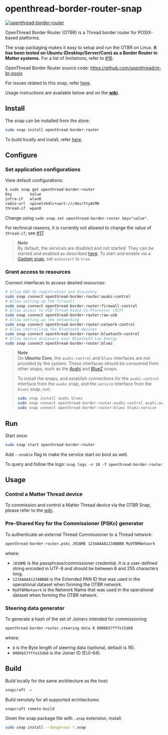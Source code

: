 # openthread-border-router-snap
[![openthread-border-router](https://snapcraft.io/openthread-border-router/badge.svg)](https://snapcraft.io/openthread-border-router)

OpenThread Border Router (OTBR) is a Thread border router for POSIX-based platforms.

The snap packaging makes it easy to setup and run the OTBR on Linux.
**It has been tested on Ubuntu (Desktop/Server/Core) as a Border Router in Matter systems.**
For a list of limitations, refer to [#16](https://github.com/canonical/openthread-border-router-snap/issues/16).

OpenThread Border Router source code: https://github.com/openthread/ot-br-posix

For issues related to this snap, refer [here](https://github.com/canonical/openthread-border-router-snap/issues).

Usage instructions are available below and on the **[wiki](https://github.com/canonical/openthread-border-router-snap/wiki)**.

## Install
The snap can be installed from the store:
```bash
sudo snap install openthread-border-router
```

To build locally and install, refer [here](#build).

## Configure

### Set application configurations
View default configurations:
```bash
$ sudo snap get openthread-border-router 
Key        Value
infra-if   wlan0
radio-url  spinel+hdlc+uart:///dev/ttyACM0
thread-if  wpan0
```

Change using `sudo snap set openthread-border-router key="value"`.

For technical reasons, it is currently not allowed to change the value of `thread-if`; see [#17](https://github.com/canonical/openthread-border-router-snap/issues/17).

> **Note**  
> By default, the services are disabled and not started.
> They can be started and enabled as described [here](#run).
> To start and enable via a [Gadget snap](https://snapcraft.io/docs/the-gadget-snap), set `autostart` to `true`.
>

### Grant access to resources

Connect interfaces to access desired resources:
```bash
# Allow DNS-SD registration and discovery
sudo snap connect openthread-border-router:avahi-control
# Allow setting up the firewall
sudo snap connect openthread-border-router:firewall-control
# Allow access to USB Thread Radio Co-Processor (RCP)
sudo snap connect openthread-border-router:raw-usb
# Allow setting up the networking
sudo snap connect openthread-border-router:network-control
# Allow controlling the Bluetooth devices
sudo snap connect openthread-border-router:bluetooth-control
# Allow device discovery over Bluetooth Low Energy
sudo snap connect openthread-border-router:bluez
```

> **Note**  
> On **Ubuntu Core**, the `avahi-control` and `bluez` interfaces are not provided by the system.
> These interfaces should be consumed from other snaps, such as the [Avahi](https://snapcraft.io/avahi) and [BlueZ](https://snapcraft.io/bluez) snaps.
> 
> To install the snaps, and establish connections for the `avahi-control` interface from the `avahi` snap, and the `service` interface from the `bluez` snap, run:
> ```bash
> sudo snap install avahi bluez
> sudo snap connect openthread-border-router:avahi-control avahi:avahi-control
> sudo snap connect openthread-border-router:bluez bluez:service
> ```

## Run
Start once:
```bash
sudo snap start openthread-border-router
```
Add `--enable` flag to make the service start on boot as well.

To query and follow the logs: `snap logs -n 10 -f openthread-border-router`

## Usage

### Control a Matter Thread device
To commission and control a Matter Thread device via the OTBR Snap, please refer to the [wiki](https://github.com/canonical/openthread-border-router-snap/wiki/Commission-and-control-a-Matter-Thread-device-via-the-OTBR-Snap).

### Pre-Shared Key for the Commissioner (PSKc) generator

To authenticate an external Thread Commissioner to a Thread network:

```bash
openthread-border-router.pskc J01NME 1234AAAA1234BBBB MyOTBRNetwork
```

where:

- `J01NME` is the passphrase/commissioner credential. It is a user-defined string encoded in UTF-8 and should be between 6 and 255 characters long.
- `1234AAAA1234BBBB` is the Extended PAN ID that was used in the operational dataset when forming the OTBR network.
- `MyOTBRNetwork` is the Network Name that was used in the operational dataset when forming the OTBR network.

### Steering data generator

To generate a hash of the set of Joiners intended for commissioning:

```bash
openthread-border-router.steering-data 8 0000b57fffe15d68
```

where:

- `8` is the Byte length of steering data (optional, default is 16).
- `0000b57fffe15d68` is the Joiner ID (EUI-64).

## Build

Build locally for the same architecture as the host:
```bash
snapcraft -v
```

Build remotely for all supported architectures:
```
snapcraft remote-build
```

Given the snap package file with `.snap` extension, install:
```bash
sudo snap install --dangerous *.snap
```
